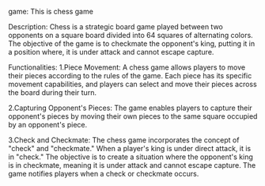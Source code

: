 game:
This is chess game 

Description:
Chess is a strategic board game played between two opponents on a square board divided into 64 squares of alternating colors.
The objective of the game is to checkmate the opponent's king, putting it in a position where,
it is under attack and cannot escape capture.

Functionalities:
1.Piece Movement:
 A chess game allows players to move their pieces according to the rules of the game.
Each piece has its specific movement capabilities, and players can select and move their pieces across the board during their turn.

2.Capturing Opponent's Pieces: 
The game enables players to capture their opponent's pieces by moving their own pieces to the same square occupied by an opponent's piece. 

3.Check and Checkmate: 
The chess game incorporates the concept of "check" and "checkmate." When a player's king is under direct attack, it is in "check."
The objective is to create a situation where the opponent's king is in checkmate, meaning it is under attack and cannot escape capture.
The game notifies players when a check or checkmate occurs.

 